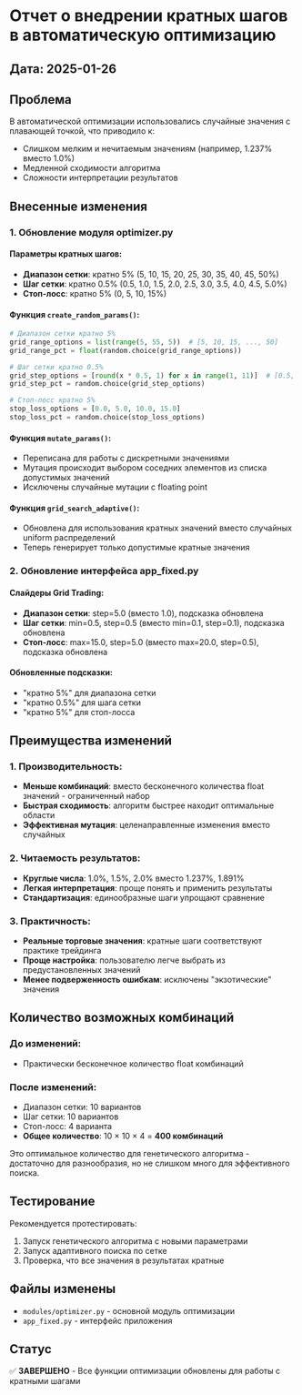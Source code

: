 # Отчет о внедрении кратных шагов в автоматическую оптимизацию

## Дата: 2025-01-26
## Проблема
В автоматической оптимизации использовались случайные значения с плавающей точкой, что приводило к:
- Слишком мелким и нечитаемым значениям (например, 1.237% вместо 1.0%)
- Медленной сходимости алгоритма
- Сложности интерпретации результатов

## Внесенные изменения

### 1. Обновление модуля optimizer.py

#### Параметры кратных шагов:
- **Диапазон сетки**: кратно 5% (5, 10, 15, 20, 25, 30, 35, 40, 45, 50%)
- **Шаг сетки**: кратно 0.5% (0.5, 1.0, 1.5, 2.0, 2.5, 3.0, 3.5, 4.0, 4.5, 5.0%)
- **Стоп-лосс**: кратно 5% (0, 5, 10, 15%)

#### Функция `create_random_params()`:
```python
# Диапазон сетки кратно 5%
grid_range_options = list(range(5, 55, 5))  # [5, 10, 15, ..., 50]
grid_range_pct = float(random.choice(grid_range_options))

# Шаг сетки кратно 0.5%
grid_step_options = [round(x * 0.5, 1) for x in range(1, 11)]  # [0.5, 1.0, 1.5, ..., 5.0]
grid_step_pct = random.choice(grid_step_options)

# Стоп-лосс кратно 5%
stop_loss_options = [0.0, 5.0, 10.0, 15.0]
stop_loss_pct = random.choice(stop_loss_options)
```

#### Функция `mutate_params()`:
- Переписана для работы с дискретными значениями
- Мутация происходит выбором соседних элементов из списка допустимых значений
- Исключены случайные мутации с floating point

#### Функция `grid_search_adaptive()`:
- Обновлена для использования кратных значений вместо случайных uniform распределений
- Теперь генерирует только допустимые кратные значения

### 2. Обновление интерфейса app_fixed.py

#### Слайдеры Grid Trading:
- **Диапазон сетки**: step=5.0 (вместо 1.0), подсказка обновлена
- **Шаг сетки**: min=0.5, step=0.5 (вместо min=0.1, step=0.1), подсказка обновлена  
- **Стоп-лосс**: max=15.0, step=5.0 (вместо max=20.0, step=0.5), подсказка обновлена

#### Обновленные подсказки:
- "кратно 5%" для диапазона сетки
- "кратно 0.5%" для шага сетки
- "кратно 5%" для стоп-лосса

## Преимущества изменений

### 1. Производительность:
- **Меньше комбинаций**: вместо бесконечного количества float значений - ограниченный набор
- **Быстрая сходимость**: алгоритм быстрее находит оптимальные области
- **Эффективная мутация**: целенаправленные изменения вместо случайных

### 2. Читаемость результатов:
- **Круглые числа**: 1.0%, 1.5%, 2.0% вместо 1.237%, 1.891%
- **Легкая интерпретация**: проще понять и применить результаты
- **Стандартизация**: единообразные шаги упрощают сравнение

### 3. Практичность:
- **Реальные торговые значения**: кратные шаги соответствуют практике трейдинга
- **Проще настройка**: пользователю легче выбрать из предустановленных значений
- **Менее подверженность ошибкам**: исключены "экзотические" значения

## Количество возможных комбинаций

### До изменений:
- Практически бесконечное количество float комбинаций

### После изменений:
- Диапазон сетки: 10 вариантов
- Шаг сетки: 10 вариантов  
- Стоп-лосс: 4 варианта
- **Общее количество**: 10 × 10 × 4 = **400 комбинаций**

Это оптимальное количество для генетического алгоритма - достаточно для разнообразия, но не слишком много для эффективного поиска.

## Тестирование
Рекомендуется протестировать:
1. Запуск генетического алгоритма с новыми параметрами
2. Запуск адаптивного поиска по сетке
3. Проверка, что все значения в результатах кратные

## Файлы изменены
- `modules/optimizer.py` - основной модуль оптимизации
- `app_fixed.py` - интерфейс приложения

## Статус
✅ **ЗАВЕРШЕНО** - Все функции оптимизации обновлены для работы с кратными шагами
